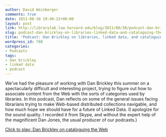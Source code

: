 ```yaml
---
author: David Weinberger
comments: true
date: 2011-08-30 19:40:22+00:00
layout: post
link: http://librarylab.law.harvard.edu/blog/2011/08/30/podcast-dan-brickley-on-libraries-linked-data-and-cataloguing-the-web/
slug: podcast-dan-brickley-on-libraries-linked-data-and-cataloguing-the-web
title: 'Podcast: Dan Brickley on libraries, linked data, and cataloguing the Web'
wordpress_id: 788
categories:
- Podcasts
tags:
- dan brickley
- linked data
- podcast
---
```


We've had the pleasure of working with Dan Brickley this summer on a spectacularly difficult and interesting project, trying to figure out how to associate content from the Web with the sorts of categories used by libraries. In this podcast, Dan reflects on some of the general issues facing librarians trying to make Web-based distributed collections navigable, and how much hope we should have for a future of Linked Data. (I apologize for the sound quality. I recorded it from Skype, and without the expert help of the magnificent Dan Jones, the usual producer of our podcasts.)

[Click to play:  Dan Brickley on cataloguing the Web](http://librarylab.law.harvard.edu/blog/wp-content/uploads/2011/08/Dan_Brickley.mp3)

